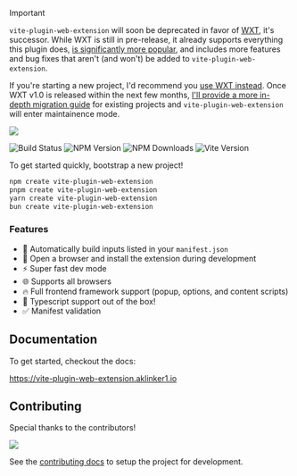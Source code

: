 > [!IMPORTANT]
> `vite-plugin-web-extension` will soon be deprecated in favor of [WXT](https://wxt.dev), it's successor. While WXT is still in pre-release, it already supports everything this plugin does, [is significantly more popular](https://api.star-history.com/svg?repos=wxt-dev/wxt,aklinker1/vite-plugin-web-extension&type=Date), and includes more features and bug fixes that aren't (and won't) be added to `vite-plugin-web-extension`.
>
> If you're starting a new project, I'd recommend you [use WXT instead](https://wxt.dev/guide/installation.html#bootstrap-project). Once WXT v1.0 is released within the next few months, [I'll provide a more in-depth migration guide](https://wxt.dev/guide/resources/migrate.html#vite-plugin-web-extension) for existing projects and `vite-plugin-web-extension` will enter maintainence mode.

<img src="./.github/assets/social-banner.png">

![Build Status](https://img.shields.io/github/actions/workflow/status/aklinker1/vite-plugin-web-extension/pr-checks.yml) ![NPM Version](https://img.shields.io/npm/v/vite-plugin-web-extension) ![NPM Downloads](https://img.shields.io/npm/dm/vite-plugin-web-extension) ![Vite Version](https://img.shields.io/npm/dependency-version/vite-plugin-web-extension/peer/vite)

To get started quickly, bootstrap a new project!

```bash
npm create vite-plugin-web-extension
pnpm create vite-plugin-web-extension
yarn create vite-plugin-web-extension
bun create vite-plugin-web-extension
```

### Features

- :wrench: Automatically build inputs listed in your `manifest.json`
- :tada: Open a browser and install the extension during development
- :zap: Super fast dev mode
- :globe_with_meridians: Supports all browsers
- :fire: Full frontend framework support (popup, options, and content scripts)
- :robot: Typescript support out of the box!
- :white_check_mark: Manifest validation

## Documentation

To get started, checkout the docs:

<https://vite-plugin-web-extension.aklinker1.io>

## Contributing

Special thanks to the contributors!

<a href="https://github.com/aklinker1/vite-plugin-web-extension/graphs/contributors">
  <img src="https://contrib.rocks/image?repo=aklinker1/vite-plugin-web-extension" />
</a>

See the [contributing docs](CONTRIBUTING.md) to setup the project for development.
